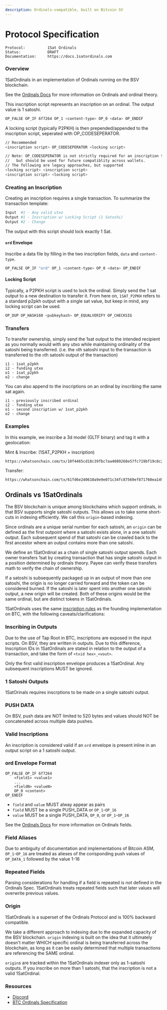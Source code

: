 ```yaml
---
description: Ordinals-compatible, built on Bitcoin SV
---
```


# Protocol Specification

```
Protocol:          1Sat Ordinals
Status:            DRAFT
Documentation:     https://docs.1satordinals.com
```

### Overview
1SatOrdinals in an implementation of Ordinals running on the BSV blockchain.

See the [Ordinals Docs](https://docs.ordinals.com/) for more information on Ordinals and ordinal theory.

This inscription script represents an inscription on an ordinal. The output value is 1 satoshi.

```bash
OP_FALSE OP_IF 6f7264 OP_1 <content-type> OP_0 <data> OP_ENDIF
```

A locking script (typically P2PKH) is then prepended/appended to the inscription script, seperated with OP_CODESEPERATOR.

```bash
// Recommended
<inscription script> OP_CODESEPERATOR <locking script>

// Note: OP_CODESEPERATOR is not strictly required for an inscription to be valid, 
//   but should be used for future compatiblity across wallets.
// The following are legacy approaches, but supported
<locking script> <inscription script>
<inscription script> <locking script>
```

### Creating an Inscription
Creating an inscription requires a single transaction. To summarize the transaction template:

```bash
Input  #1 - Any valid utxo
Output #1 - Inscription w/ Locking Script (1 Satoshi)
Output #2 - Change
```

The output with this script should lock exactly 1 Sat.

#### `ord` Envelope
Inscribe a data file by filling in the two inscription fields, `data` and `content-type`. 

```bash
OP_FALSE OP_IF "ord" OP_1 <content-type> OP_0 <data> OP_ENDIF 
```

#### Locking Script
Typically, a P2PKH script is used to lock the ordinal. Simply send the 1 sat output to a new destination to transfer it. From here on, `1SAT_P2PKH` refers to a standard p2pkh output with a single sat value, but keep in mind, any locking script can be used.

```bash
OP_DUP OP_HASH160 <pubkeyhash> OP_EQUALVERIFY OP_CHECKSIG
```

### Transfers
To transfer ownership, simply send the 1sat output to the intended recipient as you normally would with any utxo while maintaining ordinality of the satoshi being transferred. (i.e. the `n`th satoshi input to the transaction is transferred to the `n`th satoshi output of the transaction)

```
i1 - 1sat_p2pkh
i2 - funding utxo
o1 - 1sat_p2pkh
o2 - change
```

You can also append to the inscriptions on an ordinal by inscribing the same sat again.

```
i1 - previously inscribed ordinal
i2 - funding utxo
o1 - second inscription w/ 1sat_p2pkh
o2 - change
```

### Examples
In this example, we inscribe a 3d model (GLTF binary) and tag it with a geolocation:

Mint & Inscribe: (1SAT\_P2PKH + inscription)

```
https://whatsonchain.com/tx/10f4465cd18c39fbc7aa4089268e57fc719bf19c8c24f2e09156f4a89a2809d6
```

Transfer:

```
https://whatsonchain.com/tx/61fd6e240610a9e9e071c34fc87569ef871760ea1492fe1225d668de4d76407e
```


## Ordinals vs 1SatOrdinals
The BSV blockchain is unique among blockchains which support ordinals, in that BSV supports single satoshi outputs. This allows us to take some short-cuts in indexing efficiently. We call this `origin`-based indexing.

Since ordinals are a unique serial number for each satoshi, an `origin` can be defined as the first outpoint where a satoshi exists alone, in a one satoshi output. Each subsequent spend of that satoshi can be crawled back to the first ancestor where an output contains more than one satoshi.

We define an 1SatOrdinal as a chain of single satoshi output spends. Each owner transfers 1sat by creating transaction that has single satoshi output in a position determined by ordinals theory.  Payee can verify these transfers math to verify the chain of
ownership.

If a satoshi is subsequently packaged up in an output of more than one satoshi, the origin is no longer carried forward and the token can be considered burned. If the satoshi is later spent into another one satoshi output, a new origin will be created. Both of these origins would be the same ordinal, but are distinct tokens in 1SatOrdinals.

1SatOrdinals uses the same [inscription rules](https://docs.ordinals.com/inscriptions.html) as the founding implementation on BTC, with the following caveats/clarifications:

### Inscribing in Outputs
Due to the use of Tap Root in BTC, inscriptions are exposed in the input scripts. On BSV, they are written in outputs. 
Due to this difference, Inscription IDs in 1SatOrdinals are stated in relation to the output of a transaction, and take the form of `<txid hex>_<vout>`.

Only the first valid inscription envelope produces a 1SatOrdinal. Any subsequent inscriptions MUST be ignored.


### 1 Satoshi Outputs
1SatOrinals requires inscrptions to be made on a single satoshi output.

### PUSH DATA
On BSV, push data are NOT limited to 520 bytes and values should NOT be concatenated across multiple data pushes.

### Valid Inscriptions
An inscription is considered valid if an `ord` envelope is present inline in an output script on a 1 satoshi output.

### ord Envelope Format
```
OP_FALSE OP_IF 6f7264
    <field1> <value1>
    ...
    <fieldN> <valueN>
    OP_0 <content> 
OP_ENDIF
```
- `field` and `value` MUST alway appear as pairs
- `field` MUST be a single PUSH_DATA or `OP_1`-`OP_16`
- `value` MUST be a single PUSH_DATA, `OP_0`, or `OP_1`-`OP_16`

See the [Ordinals Docs](https://docs.ordinals.com/inscriptions.html) for more information on Ordinals fields.

### Field Aliases
Due to ambiguity of documentation and implementations of Bitcoin ASM, `OP_1`-`OP_16` are treated as alieses of the corisponding push values of `OP_DATA_1` followed by the value 1-16

### Repeated Fields
Parsing considerations for handling if a field is repeated is not defined in the Ordinals Spec. 1SatOrdinals treats repeated fields such that later values will overwrite previous values. 

### Origin
1SatOrdinals is a superset of the Ordinals Protocol and is 100% backward compatible.

We take a different approach to indexing due to the expanded capacity of the BSV blockchain. `origin` indexing is built on the idea that it ultimately doesn't matter WHICH specific ordinal is being transferred across the blockchain, as long as it can be easily determined that multiple transactions are referencing the SAME ordinal. 

`origin`s are tracked within the 1SatOrdinals indexer only as 1-satoshi outputs. If you inscribe on more than 1 satoshi, that the inscription is not a valid 1SatOrdinal.


### Resources

* [Discord](https://discord.gg/XUfss6StD8)
* [BTC Ordinals Specification](https://docs.ordinals.com/)

